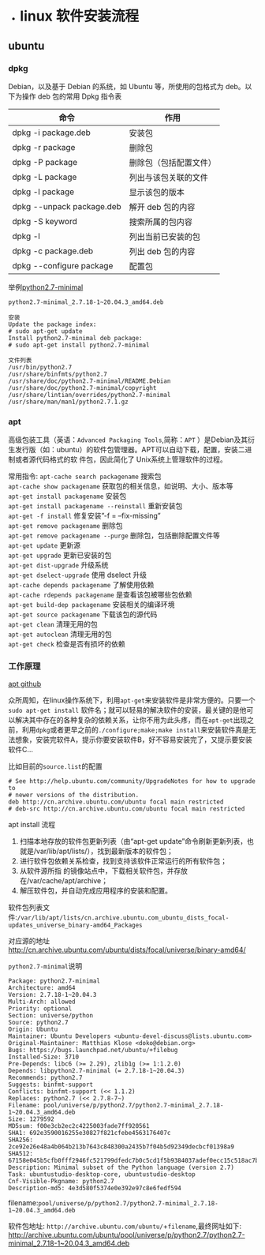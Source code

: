 - # linux 软件安装流程 

## ubuntu 
### dpkg 
Debian，以及基于 Debian 的系统，如 Ubuntu 等，所使用的包格式为 deb。以下为操作 deb 包的常用 Dpkg 指令表  

| 命令	                 | 作用 | 
| -- | -- |
| dpkg -i package.deb	 | 安装包  | 
| dpkg -r package	     | 删除包 | 
| dpkg -P package	     | 删除包（包括配置文件） | 
| dpkg -L package	     | 列出与该包关联的文件 | 
| dpkg -l package	     | 显示该包的版本 | 
| dpkg --unpack package.deb	 | 解开 deb 包的内容 | 
| dpkg -S keyword	 | 搜索所属的包内容 | 
| dpkg -l	 | 列出当前已安装的包 | 
| dpkg -c package.deb	 | 列出 deb 包的内容 | 
| dpkg --configure package	 | 配置包 | 

举例[python2.7-minimal](https://ubuntu.pkgs.org/20.04/ubuntu-updates-universe-amd64/python2.7-minimal_2.7.18-1~20.04.3_amd64.deb.html)  
```
python2.7-minimal_2.7.18-1~20.04.3_amd64.deb

安装
Update the package index:
# sudo apt-get update
Install python2.7-minimal deb package:
# sudo apt-get install python2.7-minimal

文件列表
/usr/bin/python2.7
/usr/share/binfmts/python2.7
/usr/share/doc/python2.7-minimal/README.Debian
/usr/share/doc/python2.7-minimal/copyright
/usr/share/lintian/overrides/python2.7-minimal
/usr/share/man/man1/python2.7.1.gz
```


### apt
高级包装工具（英语：`Advanced Packaging Tools`,简称：`APT` ）是Debian及其衍生发行版（如：ubuntu）的软件包管理器。APT可以自动下载，配置，安装二进制或者源代码格式的软 件包，因此简化了 Unix系统上管理软件的过程。


常用指令:
`apt-cache search packagename` 搜索包  
`apt-cache show packagename` 获取包的相关信息，如说明、大小、版本等  
`apt-get install packagename` 安装包   
`apt-get install packagename --reinstall` 重新安装包  
`apt-get -f install` 修复安装”-f = –fix-missing”  
`apt-get remove packagename` 删除包  
`apt-get remove packagename --purge` 删除包，包括删除配置文件等  
`apt-get update` 更新源  
`apt-get upgrade` 更新已安装的包  
`apt-get dist-upgrade` 升级系统  
`apt-get dselect-upgrade` 使用 dselect 升级  
`apt-cache depends packagename` 了解使用依赖  
`apt-cache rdepends packagename` 是查看该包被哪些包依赖  
`apt-get build-dep packagename` 安装相关的编译环境  
`apt-get source packagename` 下载该包的源代码  
`apt-get clean` 清理无用的包  
`apt-get autoclean` 清理无用的包  
`apt-get check` 检查是否有损坏的依赖  


### 工作原理
[apt github](https://github.com/Debian/apt) 


众所周知，在linux操作系统下，利用`apt-get`来安装软件是非常方便的。只要一个`sudo apt-get install` 软件名；就可以轻易的解决软件的安装，最关键的是他可以解决其中存在的各种复杂的依赖关系，让你不用为此头疼，而在`apt-get`出现之前，利用`dpkg`或者更早之前的`./configure;make;make install`来安装软件真是无法想象，安装完软件A，提示你要安装软件B，好不容易安装完了，又提示要安装软件C...

比如目前的`source.list`的配置
```shell
# See http://help.ubuntu.com/community/UpgradeNotes for how to upgrade to
# newer versions of the distribution.
deb http://cn.archive.ubuntu.com/ubuntu focal main restricted
# deb-src http://cn.archive.ubuntu.com/ubuntu focal main restricted
```

apt install 流程

1. 扫描本地存放的软件包更新列表（由“apt-get update”命令刷新更新列表，也就是/var/lib/apt/lists/），找到最新版本的软件包；
2. 进行软件包依赖关系检查，找到支持该软件正常运行的所有软件包；
3. 从软件源所指 的镜像站点中，下载相关软件包，并存放在/var/cache/apt/archive；
4. 解压软件包，并自动完成应用程序的安装和配置。

软件包列表文件:`/var/lib/apt/lists/cn.archive.ubuntu.com_ubuntu_dists_focal-updates_universe_binary-amd64_Packages`  

对应源的地址 http://cn.archive.ubuntu.com/ubuntu/dists/focal/universe/binary-amd64/

`python2.7-minimal`说明  
```shell
Package: python2.7-minimal
Architecture: amd64
Version: 2.7.18-1~20.04.3
Multi-Arch: allowed
Priority: optional
Section: universe/python
Source: python2.7
Origin: Ubuntu
Maintainer: Ubuntu Developers <ubuntu-devel-discuss@lists.ubuntu.com>
Original-Maintainer: Matthias Klose <doko@debian.org>
Bugs: https://bugs.launchpad.net/ubuntu/+filebug
Installed-Size: 3710
Pre-Depends: libc6 (>= 2.29), zlib1g (>= 1:1.2.0)
Depends: libpython2.7-minimal (= 2.7.18-1~20.04.3)
Recommends: python2.7
Suggests: binfmt-support
Conflicts: binfmt-support (<< 1.1.2)
Replaces: python2.7 (<< 2.7.8-7~)
Filename: pool/universe/p/python2.7/python2.7-minimal_2.7.18-1~20.04.3_amd64.deb
Size: 1279592
MD5sum: f00e3cb2ec2c4225003fade7ff920561
SHA1: 692e3590016255e30827f821cfebe4563176407c
SHA256: 2ce92e26e48a4b064b213b7643c848300a2435b7f04b5d92349decbcf01398a9
SHA512: 67158e045b5cfb0fff2946fc521799dfedc7b0c5cd1f5b9384037adef0ecc15c518ac7b7cd32a2d3b8938d88e62dfe0c56fb24575a6ec2d06cfc4fd621c9cbeb
Description: Minimal subset of the Python language (version 2.7)
Task: ubuntustudio-desktop-core, ubuntustudio-desktop
Cnf-Visible-Pkgname: python2.7
Description-md5: 4e3d580f5374e0e392e97c8e6fedf594
```

filename:`pool/universe/p/python2.7/python2.7-minimal_2.7.18-1~20.04.3_amd64.deb`  


软件包地址: `http://archive.ubuntu.com/ubuntu/`+`filename`,最终网址如下:  
http://archive.ubuntu.com/ubuntu/pool/universe/p/python2.7/python2.7-minimal_2.7.18-1~20.04.3_amd64.deb  





